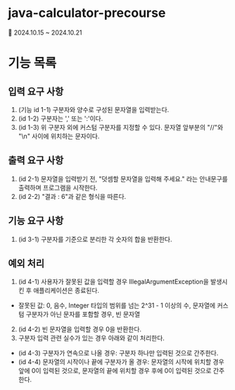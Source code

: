 # java-calculator-precourse
📆 2024.10.15 ~ 2024.10.21

# 기능 목록
## 입력 요구 사항
1. (기능 id 1-1) 구분자와 양수로 구성된 문자열을 입력받는다.
2. (id 1-2) 구분자는 ',' 또는 ':'이다.
3. (id 1-3) 위 구분자 외에 커스텀 구분자를 지정할 수 있다. 문자열 앞부분의 "//"와 "\n" 사이에 위치하는 문자이다.

## 출력 요구 사항
1. (id 2-1) 문자열을 입력받기 전, "덧셈할 문자열을 입력해 주세요." 라는 안내문구를 출력하며 프로그램을 시작한다.
2. (id 2-2) "결과 : 6"과 같은 형식을 따른다.

## 기능 요구 사항
1. (id 3-1) 구분자를 기준으로 분리한 각 숫자의 합을 반환한다.

## 예외 처리
1. (id 4-1) 사용자가 잘못된 값을 입력할 경우 IllegalArgumentException을 발생시킨 후 애플리케이션은 종료된다.
  - 잘못된 값: 0, 음수, Integer 타입의 범위를 넘는 2^31 - 1 이상의 수, 문자열에 커스텀 구분자가 아닌 문자를 포함할 경우, 빈 문자열
2. (id 4-2) 빈 문자열을 입력할 경우 0을 반환한다.
3. 구분자 입력 관련 실수가 있는 경우 아래와 같이 처리한다.
  - (id 4-3) 구분자가 연속으로 나올 경우: 구분자 하나만 입력된 것으로 간주한다.
  - (id 4-4) 문자열의 시작이나 끝에 구분자가 올 경우: 문자열의 시작에 위치할 경우 앞에 0이 입력된 것으로, 문자열의 끝에 위치할 경우 후에 0이 입력된 것으로 간주한다.
